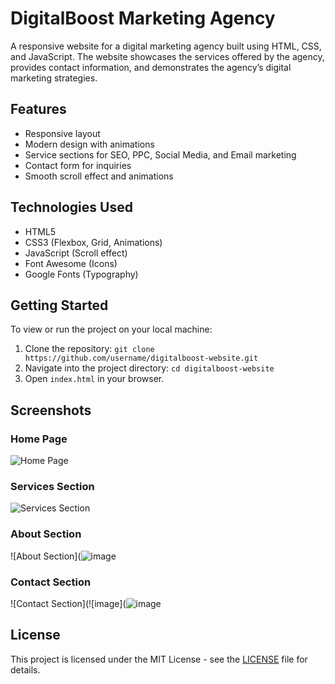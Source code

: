 # DigitalBoost Marketing Agency

A responsive website for a digital marketing agency built using HTML, CSS, and JavaScript. The website showcases the services offered by the agency, provides contact information, and demonstrates the agency’s digital marketing strategies.

## Features
- Responsive layout
- Modern design with animations
- Service sections for SEO, PPC, Social Media, and Email marketing
- Contact form for inquiries
- Smooth scroll effect and animations

## Technologies Used
- HTML5
- CSS3 (Flexbox, Grid, Animations)
- JavaScript (Scroll effect)
- Font Awesome (Icons)
- Google Fonts (Typography)

## Getting Started
To view or run the project on your local machine:
1. Clone the repository: `git clone https://github.com/username/digitalboost-website.git`
2. Navigate into the project directory: `cd digitalboost-website`
3. Open `index.html` in your browser.

## Screenshots
### Home Page
![Home Page](![image](https://github.com/user-attachments/assets/0a948f18-6618-4d11-8ff6-89048f99f601)
)
### Services Section
![Services Section](![image](https://github.com/user-attachments/assets/f2ccdadd-fff9-4da6-bbd8-4af929d0c93d)
)
### About Section
![About Section](![image](![image](https://github.com/user-attachments/assets/d62d18f7-4448-475f-ab86-0c40e390fb9d)
)
### Contact Section
![Contact Section](![image](![image](![image](https://github.com/user-attachments/assets/3547344a-01d6-4031-86ff-f9ca7cde6a37)
)
## License
This project is licensed under the MIT License - see the [LICENSE](LICENSE) file for details.
